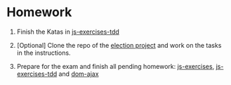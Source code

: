 # Homework

1. Finish the Katas in [js-exercises-tdd](https://github.com/CodeYourFuture/js-exercises-tdd)

2. [Optional] Clone the repo of the
[election project](https://github.com/codeyourfuture/cyf-election) and work on the tasks in the instructions.

3. Prepare for the exam and finish all pending homework: [js-exercises](https://github.com/CodeYourFuture/js-exercises), [js-exercises-tdd](https://github.com/CodeYourFuture/js-exercises-tdd) and [dom-ajax](https://github.com/CodeYourFuture/dom-ajax-repo)
